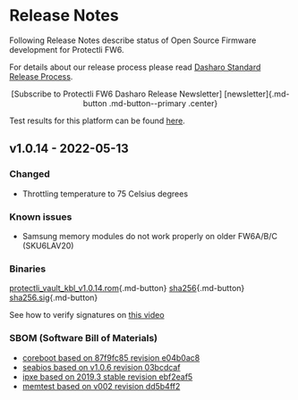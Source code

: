 # Release Notes

Following Release Notes describe status of Open Source Firmware development for
Protectli FW6.

For details about our release process please read
[Dasharo Standard Release Process](../../dev-proc/standard-release-process.md).

<center>
[Subscribe to Protectli FW6 Dasharo Release Newsletter]
[newsletter]{.md-button .md-button--primary .center}
</center>

Test results for this platform can be found
[here](https://docs.google.com/spreadsheets/d/1wI0qBSLdaluayYsm_lIa9iJ9LnPnCOZ9eNOyrKSc-j4/edit?usp=sharing).

## v1.0.14 - 2022-05-13

### Changed

- Throttling temperature to 75 Celsius degrees

### Known issues

- Samsung memory modules do not work properly on older FW6A/B/C (SKU6LAV20)

### Binaries

[protectli_vault_kbl_v1.0.14.rom][v1.0.14_rom]{.md-button}
[sha256][v1.0.14_hash]{.md-button}
[sha256.sig][v1.0.14_sig]{.md-button}

See how to verify signatures on [this video](https://asciinema.org/a/388861)

### SBOM (Software Bill of Materials)

- [coreboot based on 87f9fc85 revision e04b0ac8](https://github.com/Dasharo/coreboot/commits/e04b0ac8)
- [seabios based on v1.0.6 revision 03bcdcaf](https://github.com/Dasharo/SeaBIOS/commits/03bcdcaf)
- [ipxe based on 2019.3 stable revision ebf2eaf5](https://github.com/ipxe/ipxe/commits/ebf2eaf5)
- [memtest based on v002 revision dd5b4ff2](https://review.coreboot.org/plugins/gitiles/memtest86plus/+/dd5b4ff2)

[newsletter]: https://newsletter.3mdeb.com/subscription/n2EpSxtqL
[v1.0.14_rom]: https://3mdeb.com/open-source-firmware/Dasharo/protectli_vault_kbl/v1.0.14/protectli_vault_kbl_v1.0.14.rom
[v1.0.14_hash]: https://3mdeb.com/open-source-firmware/Dasharo/protectli_vault_kbl/v1.0.14/protectli_vault_kbl_v1.0.14.rom.sha256
[v1.0.14_sig]: https://3mdeb.com/open-source-firmware/Dasharo/protectli_vault_kbl/v1.0.14/protectli_vault_kbl_v1.0.14.rom.sha256.sig
